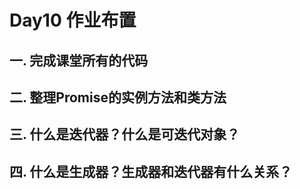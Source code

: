 # Day10 作业布置

## 一. 完成课堂所有的代码







## 二. 整理Promise的实例方法和类方法







## 三. 什么是迭代器？什么是可迭代对象？







## 四. 什么是生成器？生成器和迭代器有什么关系？

































